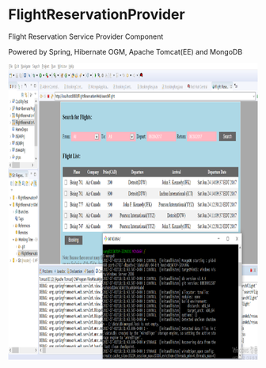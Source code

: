 # FlightReservationProvider
Flight Reservation Service Provider Component 

Powered by Spring, Hibernate OGM, Apache Tomcat(EE) and MongoDB

<img src="https://github.com/JamesSung/FlightReservationProvider/blob/master/flight0.PNG" width="900" height="600">
